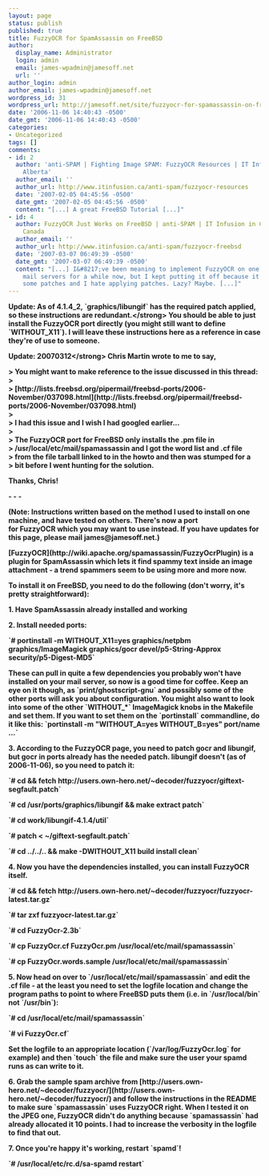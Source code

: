 ```yaml
---
layout: page
status: publish
published: true
title: FuzzyOCR for SpamAssassin on FreeBSD
author:
  display_name: Administrator
  login: admin
  email: james-wpadmin@jamesoff.net
  url: ''
author_login: admin
author_email: james-wpadmin@jamesoff.net
wordpress_id: 31
wordpress_url: http://jamesoff.net/site/fuzzyocr-for-spamassassin-on-freebsd/
date: '2006-11-06 14:40:43 -0500'
date_gmt: '2006-11-06 14:40:43 -0500'
categories:
- Uncategorized
tags: []
comments:
- id: 2
  author: 'anti-SPAM | Fighting Image SPAM: FuzzyOCR Resources | IT Infusion | Calgary,
    Alberta'
  author_email: ''
  author_url: http://www.itinfusion.ca/anti-spam/fuzzyocr-resources
  date: '2007-02-05 04:45:56 -0500'
  date_gmt: '2007-02-05 04:45:56 -0500'
  content: "[...] A great FreeBSD Tutorial [...]"
- id: 4
  author: FuzzyOCR Just Works on FreeBSD | anti-SPAM | IT Infusion in Calgary, Alberta,
    Canada
  author_email: ''
  author_url: http://www.itinfusion.ca/anti-spam/fuzzyocr-freebsd
  date: '2007-03-07 06:49:39 -0500'
  date_gmt: '2007-03-07 06:49:39 -0500'
  content: "[...] I&#8217;ve been meaning to implement FuzzyOCR on one of my FreeBSD
    mail servers for a while now, but I kept putting it off because it involved applying
    some patches and I hate applying patches. Lazy? Maybe. [...]"
---
```

<p><strong>Update: As of 4.1.4_2, `graphics&#47;libungif` has the required patch applied, so these instructions are redundant.<&#47;strong> You should be able to just install the FuzzyOCR port directly (you might still want to define `WITHOUT_X11`). I will leave these instructions here as a reference in case they're of use to someone.</p>
<p><strong>Update: 20070312<&#47;strong> Chris Martin wrote to me to say,</p>
<p>> You might want to make reference to the issue discussed in this thread:<br />
><br />
> [http:&#47;&#47;lists.freebsd.org&#47;pipermail&#47;freebsd-ports&#47;2006-November&#47;037098.html](http:&#47;&#47;lists.freebsd.org&#47;pipermail&#47;freebsd-ports&#47;2006-November&#47;037098.html)<br />
><br />
> I had this issue and I wish I had googled earlier...<br />
><br />
> The FuzzyOCR port for FreeBSD only installs the .pm file in<br />
> &#47;usr&#47;local&#47;etc&#47;mail&#47;spamassassin and I got the word list and .cf file<br />
> from the file tarball linked to in the howto and then was stumped for a<br />
> bit before I went hunting for the solution.  </p>
<p>Thanks, Chris!</p>
<p>- - -</p>
<p>(Note: Instructions written based on the method I used to install on one machine, and have tested on others. There's now a port<br />
for FuzzyOCR which you may want to use instead. If you have updates for this page, please mail james@jamesoff.net.)</p>
<p>[FuzzyOCR](http:&#47;&#47;wiki.apache.org&#47;spamassassin&#47;FuzzyOcrPlugin) is a plugin for SpamAssassin which lets it find spammy text inside an image attachment - a trend spammers seem to be using more and more now.</p>
<p>To install it on FreeBSD, you need to do the following (don't worry, it's pretty straightforward):</p>
<p>1. Have SpamAssassin already installed and working</p>
<p>2. Install needed ports:</p>
<p>   `# portinstall -m WITHOUT_X11=yes graphics&#47;netpbm graphics&#47;ImageMagick graphics&#47;gocr devel&#47;p5-String-Approx security&#47;p5-Digest-MD5`</p>
<p>   These can pull in quite a few dependencies you probably won't have installed on your mail server, so now is a good time for coffee. Keep an eye on it though, as `print&#47;ghostscript-gnu` and possibly some of the other ports will ask you about configuration. You might also want to look into some of the other `WITHOUT_*` ImageMagick knobs in the Makefile and set them. If you want to set them on the `portinstall` commandline, do it like this: `portinstall -m "WITHOUT_A=yes WITHOUT_B=yes" port&#47;name ...`</p>
<p>3. According to the FuzzyOCR page, you need to patch gocr and libungif, but gocr in ports already has the needed patch. libungif doesn't (as of 2006-11-06), so you need to patch it:</p>
<p>   `# cd && fetch http:&#47;&#47;users.own-hero.net&#47;~decoder&#47;fuzzyocr&#47;giftext-segfault.patch`</p>
<p>   `# cd &#47;usr&#47;ports&#47;graphics&#47;libungif && make extract patch`</p>
<p>   `# cd work&#47;libungif-4.1.4&#47;util`</p>
<p>   `# patch < ~&#47;giftext-segfault.patch`</p>
<p>   `# cd ..&#47;..&#47;.. && make -DWITHOUT_X11 build install clean`</p>
<p>4. Now you have the dependencies installed, you can install FuzzyOCR itself.</p>
<p>   `# cd && fetch http:&#47;&#47;users.own-hero.net&#47;~decoder&#47;fuzzyocr&#47;fuzzyocr-latest.tar.gz`</p>
<p>   `# tar zxf fuzzyocr-latest.tar.gz`</p>
<p>   `# cd FuzzyOcr-2.3b`</p>
<p>   `# cp FuzzyOcr.cf FuzzyOcr.pm &#47;usr&#47;local&#47;etc&#47;mail&#47;spamassassin`</p>
<p>   `# cp FuzzyOcr.words.sample &#47;usr&#47;local&#47;etc&#47;mail&#47;spamassassin`</p>
<p>5. Now head on over to `&#47;usr&#47;local&#47;etc&#47;mail&#47;spamassassin` and edit the .cf file - at the least you need to set the logfile location and change the program paths to point to where FreeBSD puts them (i.e. in `&#47;usr&#47;local&#47;bin` not `&#47;usr&#47;bin`):</p>
<p>   `# cd &#47;usr&#47;local&#47;etc&#47;mail&#47;spamassassin`</p>
<p>   `# vi FuzzyOcr.cf` </p>
<p>   Set the logfile to an appropriate location (`&#47;var&#47;log&#47;FuzzyOcr.log` for example) and then `touch` the file and make sure the user your spamd runs as can write to it.</p>
<p>6. Grab the sample spam archive from [http:&#47;&#47;users.own-hero.net&#47;~decoder&#47;fuzzyocr&#47;](http:&#47;&#47;users.own-hero.net&#47;~decoder&#47;fuzzyocr&#47;) and follow the instructions in the README to make sure `spamassassin` uses FuzzyOCR right. When I tested it on the JPEG one, FuzzyOCR didn't do anything because `spamassassin` had already allocated it 10 points. I had to increase the verbosity in the logfile to find that out.</p>
<p>7. Once you're happy it's working, restart `spamd`!</p>
<p>   `# &#47;usr&#47;local&#47;etc&#47;rc.d&#47;sa-spamd restart`</p>
